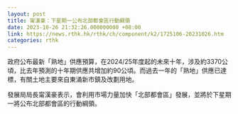 ```yaml
---
layout: post
title: 甯漢豪：下星期一公布北部都會區行動綱領
date: 2023-10-26 21:32:26.000000000 +08:00
link: https://news.rthk.hk/rthk/ch/component/k2/1725106-20231026.htm
categories: rthk
---
```


政府公布最新「熟地」供應預算，在2024/25年度起的未來十年，涉及約3370公頃，比去年預測的十年期供應共增加約90公頃。而過去一年的「熟地」供應已達標，有關土地主要來自東涌新市鎮及改劃用地。

發展局局長甯漢豪表示，會利用市場力量加快「北部都會區」發展，並將於下星期一將公布北部都會區的行動綱領。
